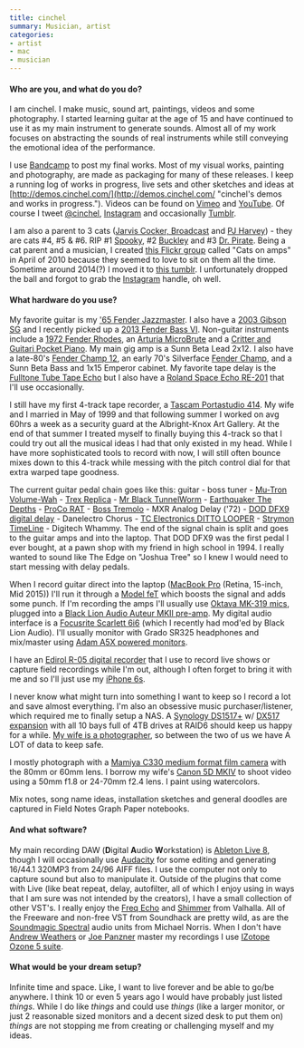 ```yaml
---
title: cinchel
summary: Musician, artist
categories:
- artist
- mac
- musician
---
```


#### Who are you, and what do you do?

I am cinchel. I make music, sound art, paintings, videos and some photography. I started learning guitar at the age of 15 and have continued to use it as my main instrument to generate sounds. Almost all of my work focuses on abstracting the sounds of real instruments while still conveying the emotional idea of the performance.

I use [Bandcamp](https://cinchel.bandcamp.com/ "cinchel's Bandcamp page.") to post my final works. Most of my visual works, painting and photography, are made as packaging for many of these releases. I keep a running log of works in progress, live sets and other sketches and ideas at [http://demos.cinchel.com/](http://demos.cinchel.com/ "cinchel's demos and works in progress."). Videos can be found on [Vimeo](https://vimeo.com/cinchel "cinchel's Vimeo account.") and [YouTube](https://www.youtube.com/user/cinchel "cinchel's YouTube account."). Of course I tweet [@cinchel](http://twitter.com/cinchel "cinchel's Twitter account."), [Instagram](http://instagram.com/cinchel "cinchel's Instagram account.") and occasionally [Tumblr](http://cinchel.tumblr.com/ "cinchel's Tumblr account.").

I am also a parent to 3 cats ([Jarvis Cocker, Broadcast](https://www.flickr.com/photos/cinchel/27067282189 "cinchel's Flickr photo of cats Jarvis and Broadcast.") and [PJ Harvey](https://www.flickr.com/photos/cinchel/36287492654 "cinchel's Flickr photo of PJ Harvey, the cat.")) - they are cats #4, #5 & #6. RIP #1 [Spooky](https://www.flickr.com/photos/kirstiecat/444373456/ "Kirstie's Flickr photo of Spooky the cat."), #2 [Buckley](https://www.flickr.com/photos/kirstiecat/377712432/ "Kirstie's Flickr photo of Buckley the cat.") and #3 [Dr. Pirate](https://www.flickr.com/photos/cinchel/3851305762 "Kirstie's Flickr photo of Dr. Pirate, the cat."). Being a cat parent and a musician, I created [this Flickr group](https://www.flickr.com/groups/978018@N20/ "cinchel's Cats on Amps Flickr group.") called "Cats on amps" in April of 2010 because they seemed to love to sit on them all the time. Sometime around 2014(?) I moved it to [this tumblr](http://catsonamps.net/). I unfortunately dropped the ball and forgot to grab the [Instagram][] handle, oh well.

#### What hardware do you use?

My favorite guitar is my ['65 Fender Jazzmaster][jazzmaster]. I also have a [2003 Gibson SG][gibson-sg] and I recently picked up a [2013 Fender Bass VI][bass-vi]. Non-guitar instruments include a [1972 Fender Rhodes][rhodes], an [Arturia MicroBrute][microbrute] and a [Critter and Guitari Pocket Piano][pocket-piano]. My main gig amp is a Sunn Beta Lead 2x12. I also have a late-80's [Fender Champ 12][champ-12], an early 70's Silverface [Fender Champ][champ], and a Sunn Beta Bass and 1x15 Emperor cabinet. My favorite tape delay is the [Fulltone Tube Tape Echo][tube-tape-echo] but I also have a [Roland Space Echo RE-201][re-201] that I'll use occasionally.

I still have my first 4-track tape recorder, a [Tascam Portastudio 414][portastudio-414]. My wife and I married in May of 1999 and that following summer I worked on avg 60hrs a week as a security guard at the Albright-Knox Art Gallery. At the end of that summer I treated myself to finally buying this 4-track so that I could try out all the musical ideas I had that only existed in my head. While I have more sophisticated tools to record with now, I will still often bounce mixes down to this 4-track while messing with the pitch control dial for that extra warped tape goodness. 

The current guitar pedal chain goes like this: guitar - boss tuner - [Mu-Tron Volume-Wah][c-200-volume-wah] - [Trex Replica][replica] - [Mr Black TunnelWorm][tunnelworm] - [Earthquaker The Depths][the-depths] - [ProCo RAT][the-rat] - [Boss Tremolo][tr-2-tremolo] - MXR Analog Delay ('72) - [DOD DFX9 digital delay][dfx9] - Danelectro Chorus - [TC Electronics DITTO LOOPER][ditto-looper] - [Strymon TimeLine][timeline] - Digitech Whammy. The end of the signal chain is split and goes to the guitar amps and into the laptop. That DOD DFX9 was the first pedal I ever bought, at a pawn shop with my friend in high school in 1994. I really wanted to sound like The Edge on "Joshua Tree" so I knew I would need to start messing with delay pedals.

When I record guitar direct into the laptop ([MacBook Pro][macbook-pro] (Retina, 15-inch, Mid 2015)) I'll run it through a [Model feT][model-fet] which boosts the signal and adds some punch. If I'm recording the amps I'll usually use [Oktava MK-319 mics][mk-319], plugged into a [Black Lion Audio Auteur MKII pre-amp][auteur-mkii]. My digital audio interface is a [Focusrite Scarlett 6i6][scarlett-6i6] (which I recently had mod'ed by Black Lion Audio). I'll usually monitor with Grado SR325 headphones and mix/master using [Adam A5X powered monitors][a5x].

I have an [Edirol R-05 digital recorder][edirol-r-05] that I use to record live shows or capture field recordings while I'm out, although I often forget to bring it with me and so I'll just use my [iPhone 6s][iphone-6s].

I never know what might turn into something I want to keep so I record a lot and save almost everything. I'm also an obsessive music purchaser/listener, which required me to finally setup a NAS. A [Synology DS1517+][ds1517-plus] w/ [DX517 expansion][dx517] with all 10 bays full of 4TB drives at RAID6 should keep us happy for a while. [My wife is a photographer](https://www.flickr.com/photos/kirstiecat "Kirstie's Flickr account."), so between the two of us we have A LOT of data to keep safe.

I mostly photograph with a [Mamiya C330 medium format film camera][c330] with the 80mm or 60mm lens. I borrow my wife's [Canon 5D MKIV][eos-5d-mark-iv] to shoot video using a 50mm f1.8 or 24-70mm f2.4 lens. I paint using watercolors.

Mix notes, song name ideas, installation sketches and general doodles are captured in Field Notes Graph Paper notebooks.

#### And what software?

My main recording DAW (**D**igital **A**udio **W**orkstation) is [Ableton Live 8][live], though I will occasionally use [Audacity][] for some editing and generating 16/44.1 320MP3 from 24/96 AIFF files. I use the computer not only to capture sound but also to manipulate it. Outside of the plugins that come with Live (like beat repeat, delay, autofilter, all of which I enjoy using in ways that I am sure was not intended by the creators), I have a small collection of other VST's. I really enjoy the [Freq Echo][freq-echo] and [Shimmer][] from Valhalla. All of the Freeware and non-free VST from Soundhack are pretty wild, as are the [Soundmagic Spectral][soundmagic-spectral] audio units from Michael Norris. When I don't have [Andrew Weathers](http://andrewweathers.com/mastering/ "Andrew's mastering services page.") or [Joe Panzner](http://recordsrecords.net/panzner/ "Joe's webpage.") master my recordings I use [IZotope Ozone 5 suite][ozone]. 

#### What would be your dream setup?

Infinite time and space. Like, I want to live forever and be able to go/be anywhere. I think 10 or even 5 years ago I would have probably just listed _things_. While I do like _things_ and could use _things_ (like a larger monitor, or just 2 reasonable sized monitors and a decent sized desk to put them on) _things_ are not stopping me from creating or challenging myself and my ideas.

[a5x]: https://www.adam-audio.com/en/ax-series/a5x/ "Studio speakers."
[auteur-mkii]: https://www.blacklionaudio.com/store/products/mic-pres/auteur-mkii-mic-pre/ "A preamp."
[bass-vi]: https://en.wikipedia.org/wiki/Fender_Bass_VI "An electric guitar."
[c-200-volume-wah]: https://www.mu-tron.com/vintage-musitronics/mu-tron-c-200-volume-wah/ "A guitar pedal."
[c330]: https://en.wikipedia.org/wiki/Mamiya_C330 "A medium format film camera."
[champ-12]: http://ampwares.com/amplifiers/fender-champ-12/ "A guitar amp."
[champ]: https://en.wikipedia.org/wiki/Fender_Champ "A guitar amp."
[dfx9]: http://www.americaspedal.net/dfx9/ "A guitar pedal."
[ditto-looper]: https://www.tcelectronic.com/Categories/Tcelectronic/Guitar/Stompboxes/DITTO-LOOPER/p/P0C7Y "A guitar pedal."
[ds1517-plus]: https://www.synology.com/en-us/products/DS1517+ "A 5-bay NAS device."
[dx517]: https://www.synology.com/en-us/products/DX517 "A 5-bay NAS expansion."
[edirol-r-05]: https://duckduckgo.com/?q=Edirol+R-05&ia=web "A portable recorder."
[eos-5d-mark-iv]: https://www.usa.canon.com/internet/portal/us/home/products/details/cameras/dslr/eos-5d-mark-iv "A 30.4 megapixel DSLR."
[gibson-sg]: https://en.wikipedia.org/wiki/Gibson_SG "An electric guitar."
[iphone-6s]: https://en.wikipedia.org/wiki/IPhone_6S "A smartphone."
[jazzmaster]: https://www.fender.com/guitars/jazzmaster/ "An electric guitar."
[macbook-pro]: https://www.apple.com/macbook-pro/ "A laptop."
[microbrute]: https://www.arturia.com/products/hardware-synths/microbrute "A synth."
[mk-319]: https://www.amazon.com/Oktava-MK-319-Large-Diaphragm-Condenser/dp/B00N85N17S "A condenser microphone."
[model-fet]: http://www.electronicaudioexperiments.com/model-fet/ "A preamp."
[pocket-piano]: http://www.critterandguitari.com/products/pocket-piano/ "A little synth."
[portastudio-414]: https://en.wikipedia.org/wiki/Portastudio "A 4-track recorder."
[re-201]: https://en.wikipedia.org/wiki/Roland_RE-201 "An audio delay effects unit."
[replica]: http://www.t-rex-effects.com/replica "A guitar pedal."
[rhodes]: https://en.wikipedia.org/wiki/Rhodes_piano "An electric piano"
[scarlett-6i6]: https://us.focusrite.com/usb-audio-interfaces/scarlett-6i6 "A USB audio interface."
[the-depths]: https://www.earthquakerdevices.com/the-depths "A guitar pedal."
[the-rat]: https://en.wikipedia.org/wiki/Pro_Co_RAT "A guitar pedal."
[timeline]: https://www.strymon.net/timeline/ "An effects pedal."
[tr-2-tremolo]: https://www.amazon.com/BOSS-AUDIO-TR2-Tremolo-Pedal/dp/B0002CZVHI "A guitar pedal."
[tube-tape-echo]: https://www.fulltone.com/products/tube-tape-echo "An echo device."
[tunnelworm]: https://www.mrblackpedals.com/products/tunnelworm "A guitar pedal."
[audacity]: https://sourceforge.net/projects/audacity/ "An open-source, cross-platform audio editor."
[freq-echo]: https://valhalladsp.com/shop/delay/valhalla-freq-echo/ "An echo audio plugin."
[instagram]: https://www.instagram.com/ "A photo sharing service."
[live]: https://www.ableton.com/en/live/ "Musical creation software."
[ozone]: https://www.izotope.com/en/products/master-and-deliver/ozone.html "A mastering system plugin."
[shimmer]: https://valhalladsp.com/shop/delay/valhalla-shimmer/ "A reverb audio plugin."
[soundmagic-spectral]: http://www.michaelnorris.info/software/soundmagic-spectral "A collection of audio plugins."
